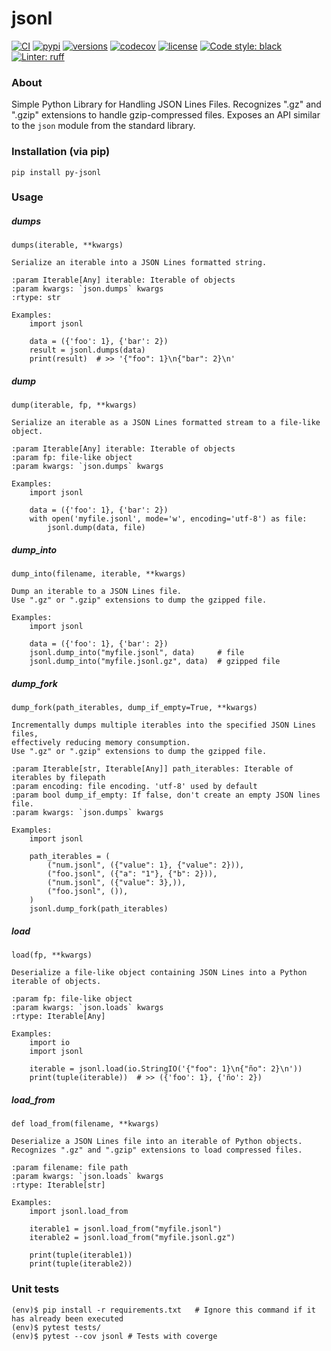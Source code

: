 # jsonl

[![CI](https://github.com/rmoralespp/jsonl/workflows/CI/badge.svg)](https://github.com/rmoralespp/jsonl/actions?query=event%3Arelease+workflow%3ACI)
[![pypi](https://img.shields.io/pypi/v/py-jsonl.svg)](https://pypi.python.org/pypi/py-jsonl)
[![versions](https://img.shields.io/pypi/pyversions/py-jsonl.svg)](https://github.com/rmoralespp/jsonl)
[![codecov](https://codecov.io/gh/rmoralespp/jsonl/branch/main/graph/badge.svg)](https://app.codecov.io/gh/rmoralespp/jsonl)
[![license](https://img.shields.io/github/license/rmoralespp/jsonl.svg)](https://github.com/rmoralespp/jsonl/blob/main/LICENSE)
[![Code style: black](https://img.shields.io/badge/code%20style-black-000000.svg)](https://github.com/psf/black)
[![Linter: ruff](https://img.shields.io/badge/linter-_ruff-orange)](https://github.com/charliermarsh/ruff)

### About

Simple Python Library for Handling JSON Lines Files.
Recognizes ".gz" and ".gzip" extensions to handle gzip-compressed files.
Exposes an API similar to the `json` module from the standard library.

### Installation (via pip)

```pip install py-jsonl```


### Usage

#####  dumps
```
dumps(iterable, **kwargs)

Serialize an iterable into a JSON Lines formatted string.

:param Iterable[Any] iterable: Iterable of objects
:param kwargs: `json.dumps` kwargs
:rtype: str

Examples:
    import jsonl

    data = ({'foo': 1}, {'bar': 2})
    result = jsonl.dumps(data)
    print(result)  # >> '{"foo": 1}\n{"bar": 2}\n'
```

#####  dump
```
dump(iterable, fp, **kwargs)

Serialize an iterable as a JSON Lines formatted stream to a file-like object.

:param Iterable[Any] iterable: Iterable of objects
:param fp: file-like object
:param kwargs: `json.dumps` kwargs

Examples:
    import jsonl

    data = ({'foo': 1}, {'bar': 2})
    with open('myfile.jsonl', mode='w', encoding='utf-8') as file:
        jsonl.dump(data, file)
```


#####  dump_into
```
dump_into(filename, iterable, **kwargs)

Dump an iterable to a JSON Lines file.
Use ".gz" or ".gzip" extensions to dump the gzipped file.

Examples:
    import jsonl

    data = ({'foo': 1}, {'bar': 2})
    jsonl.dump_into("myfile.jsonl", data)     # file
    jsonl.dump_into("myfile.jsonl.gz", data)  # gzipped file
```

#####  dump_fork
```
dump_fork(path_iterables, dump_if_empty=True, **kwargs)

Incrementally dumps multiple iterables into the specified JSON Lines files, 
effectively reducing memory consumption.
Use ".gz" or ".gzip" extensions to dump the gzipped file.

:param Iterable[str, Iterable[Any]] path_iterables: Iterable of iterables by filepath
:param encoding: file encoding. 'utf-8' used by default
:param bool dump_if_empty: If false, don't create an empty JSON lines file.
:param kwargs: `json.dumps` kwargs

Examples:
    import jsonl

    path_iterables = (
        ("num.jsonl", ({"value": 1}, {"value": 2})),
        ("foo.jsonl", ({"a": "1"}, {"b": 2})),
        ("num.jsonl", ({"value": 3},)),
        ("foo.jsonl", ()),
    )
    jsonl.dump_fork(path_iterables)
```

#####  load
```
load(fp, **kwargs)

Deserialize a file-like object containing JSON Lines into a Python iterable of objects.

:param fp: file-like object
:param kwargs: `json.loads` kwargs
:rtype: Iterable[Any]

Examples:
    import io
    import jsonl
    
    iterable = jsonl.load(io.StringIO('{"foo": 1}\n{"ño": 2}\n'))
    print(tuple(iterable))  # >> ({'foo': 1}, {'ño': 2})
```

#####  load_from
```
def load_from(filename, **kwargs)
 
Deserialize a JSON Lines file into an iterable of Python objects.
Recognizes ".gz" and ".gzip" extensions to load compressed files.

:param filename: file path
:param kwargs: `json.loads` kwargs
:rtype: Iterable[str]

Examples:
    import jsonl.load_from

    iterable1 = jsonl.load_from("myfile.jsonl")
    iterable2 = jsonl.load_from("myfile.jsonl.gz")
        
    print(tuple(iterable1))
    print(tuple(iterable2))
```

### Unit tests

```
(env)$ pip install -r requirements.txt   # Ignore this command if it has already been executed
(env)$ pytest tests/
(env)$ pytest --cov jsonl # Tests with coverge
```